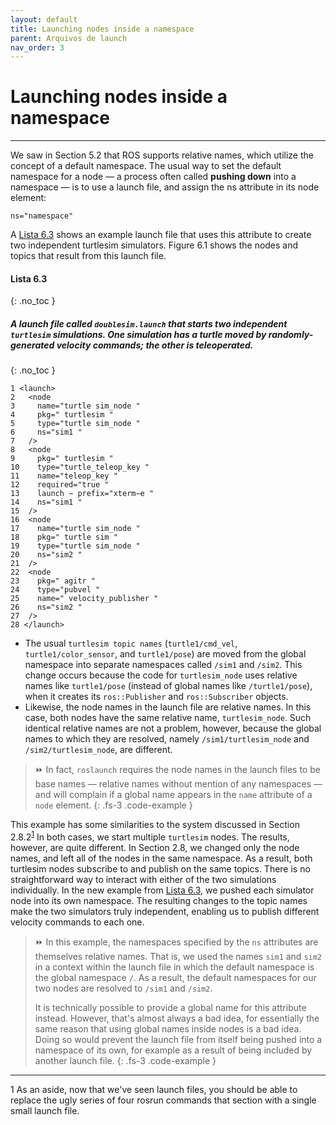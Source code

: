 ```yaml
---
layout: default
title: Launching nodes inside a namespace
parent: Arquivos de launch
nav_order: 3
---
```


#  Launching nodes inside a namespace
---

We saw in Section 5.2 that ROS supports relative names, which utilize the concept of a
default namespace. The usual way to set the default namespace for a node — a process
often called **pushing down** into a namespace — is to use a launch file, and assign the ns
attribute in its node element:

```
ns="namespace"
```

A [Lista 6.3](#lista-63) shows an example launch file that uses this attribute to create two independent
turtlesim simulators. Figure 6.1 shows the nodes and topics that result from this launch
file.

#### **Lista 6.3**
{: .no_toc }
##### A launch file called `doublesim.launch` that starts two independent `turtlesim` simulations. One simulation has a turtle moved by randomly-generated velocity commands; the other is teleoperated.
{: .no_toc }
```
1 <launch>
2   <node
3     name="turtle sim_node "
4     pkg=" turtlesim "
5     type="turtle sim_node "
6     ns="sim1 "
7   />
8   <node
9     pkg=" turtlesim "
10    type="turtle_teleop_key "
11    name="teleop_key "
12    required="true "
13    launch − prefix="xterm−e "
14    ns="sim1 "
15  />
16  <node
17    name="turtle sim_node "
18    pkg=" turtle sim "
19    type="turtle sim_node "
20    ns="sim2 "
21  />
22  <node
23    pkg=" agitr "
24    type="pubvel "
25    name=" velocity_publisher "
26    ns="sim2 "
27  />
28 </launch>
```

* The usual `turtlesim topic names` (`turtle1/cmd_vel`, `turtle1/color_sensor`, and
`turtle1/pose`) are moved from the global namespace into separate namespaces called `/sim1` and `/sim2`. This change occurs because the code for `turtlesim_node` uses
relative names like `turtle1/pose` (instead of global names like `/turtle1/pose`), when
it creates its `ros::Publisher` and `ros::Subscriber` objects.
* Likewise, the node names in the launch file are relative names. In this case, both
nodes have the same relative name, `turtlesim_node`. Such identical relative names
are not a problem, however, because the global names to which they are resolved,
namely `/sim1/turtlesim_node` and `/sim2/turtlesim_node`, are different.

> ⏩ In fact, `roslaunch` requires the node names in the launch files to be base
names — relative names without mention of any namespaces — and will complain if a global name appears in the `name` attribute of a `node` element.
{: .fs-3 .code-example }

This example has some similarities to the system discussed in Section 2.8.2<sup>[1](#fn1)</sup>
In both cases, we start multiple `turtlesim` nodes. The results, however, are quite different. In Section 2.8, we changed only the node names, and left all of the nodes in
the same namespace. As a result, both turtlesim nodes subscribe to and publish on the same topics. There is no straightforward way to interact with either of the two 
simulations individually. In the new example from [Lista 6.3](#lista-63), we pushed each simulator node into its own namespace. The resulting changes to the topic names make the 
two simulators truly independent, enabling us to publish different velocity commands to each one.

> ⏩ In this example, the namespaces specified by the `ns` attributes are themselves relative names. That is, we used the names `sim1` and `sim2` in a context within the
> launch file in which the default namespace is the global namespace `/`. As a result,
> the default namespaces for our two nodes are resolved to `/sim1` and `/sim2`.
>
> It is technically possible to provide a global name for this attribute instead. However, that's almost always a bad idea, for essentially the same reason that using
> global names inside nodes is a bad idea. Doing so would prevent the launch file
> from itself being pushed into a namespace of its own, for example as a result of being included by another launch file.
{: .fs-3 .code-example }

____
<a name="fn1">1</a> As an aside, now that we've seen launch files, you should be able to replace the ugly series of four rosrun
commands that section with a single small launch file.

